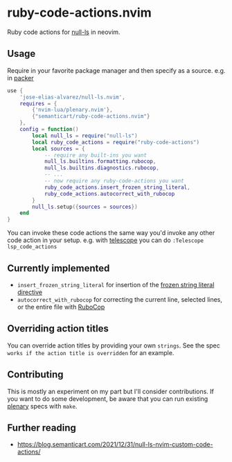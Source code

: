 # ruby-code-actions.nvim

Ruby code actions for [null-ls](https://github.com/jose-elias-alvarez/null-ls.nvim) in neovim.

## Usage

Require in your favorite package manager and then specify as a source. e.g. in [packer](https://github.com/wbthomason/packer.nvim)

```lua
use {
    'jose-elias-alvarez/null-ls.nvim',
    requires = {
        {'nvim-lua/plenary.nvim'},
        {"semanticart/ruby-code-actions.nvim"}
    },
    config = function()
        local null_ls = require("null-ls")
        local ruby_code_actions = require("ruby-code-actions")
        local sources = {
            -- require any built-ins you want
            null_ls.builtins.formatting.rubocop,
            null_ls.builtins.diagnostics.rubocop,
            -- ...
            -- now require any ruby-code-actions you want
            ruby_code_actions.insert_frozen_string_literal,
            ruby_code_actions.autocorrect_with_rubocop
        }
        null_ls.setup({sources = sources})
    end
}
```

You can invoke these code actions the same way you'd invoke any other code action in your setup. e.g. with [telescope](https://github.com/nvim-telescope/telescope.nvim) you can do `:Telescope lsp_code_actions`

## Currently implemented

- `insert_frozen_string_literal` for insertion of the [frozen string literal directive](https://docs.ruby-lang.org/en/3.0/doc/syntax/comments_rdoc.html#label-frozen_string_literal+Directive)
- `autocorrect_with_rubocop` for correcting the current line, selected lines, or the entire file with [RuboCop](https://github.com/rubocop/rubocop)

## Overriding action titles

You can override action titles by providing your own `strings`. See the spec `works if the action title is overridden` for an example.

## Contributing

This is mostly an experiment on my part but I'll consider contributions. If you want to do some development, be aware that you can run existing [plenary](https://github.com/nvim-lua/plenary.nvim) specs with `make`.

## Further reading

- https://blog.semanticart.com/2021/12/31/null-ls-nvim-custom-code-actions/

